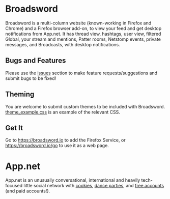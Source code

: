 # Broadsword

Broadsword is a multi-column website (known-working in Firefox and Chrome) and a Firefox browser add-on, to view your feed and get desktop notifications from App.net. It has thread view, hashtags, user view, filtered Global, your stream and mentions, Patter rooms, Netstomp events, private messages, and Broadcasts, with desktop notifications.


## Bugs and Features

Please use the [issues](https://github.com/33mhz/broadsword-issues/issues) section to make feature requests/suggestions and submit bugs to be fixed!


## Theming

You are welcome to submit custom themes to be included with Broadsword. [theme_example.css](https://github.com/33mhz/broadsword-issues/blob/master/theme_example.css) is an example of the relevant CSS.


## Get It

Go to https://broadsword.io to add the Firefox Service, or https://broadsword.io/go to use it as a web page.


# App.net

App.net is an unusually conversational, international and heavily tech-focused little social network with [cookies](http://appdotnetwiki.net/w/index.php?title=Cookie_Club), [dance parties](http://mndp.tv/), and [free accounts](https://join.app.net/) (and paid accounts!).
